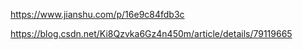 https://www.jianshu.com/p/16e9c84fdb3c  

https://blog.csdn.net/Ki8Qzvka6Gz4n450m/article/details/79119665  
